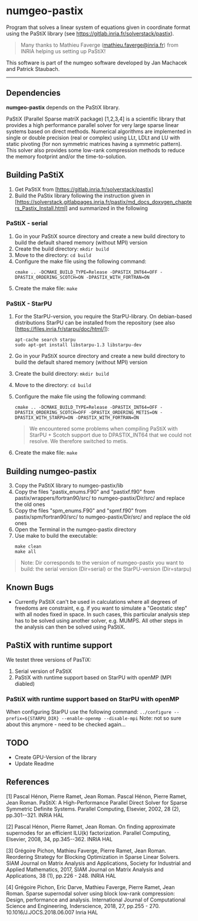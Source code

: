 # numgeo-pastix

Program that solves a linear system of equations given in coordinate format using the PaStiX library (see https://gitlab.inria.fr/solverstack/pastix).

> Many thanks to Mathieu Faverge (mathieu.faverge@inria.fr) from INRIA helping us setting up PaStiX! 

This software is part of the numgeo software developed by Jan Machacek and Patrick Staubach.

---

## Dependencies

**numgeo-pastix** depends on the PaStiX library. 

PaStiX (Parallel Sparse matriX package) [1,2,3,4] is a scientific library that provides a high performance parallel solver for very large sparse linear systems based on direct methods. Numerical algorithms are implemented in single or double precision (real or complex) using LLt, LDLt and LU with static pivoting (for non symmetric matrices having a symmetric pattern). This solver also provides some low-rank compression methods to reduce the memory footprint and/or the time-to-solution.

## Building PaStiX
1. Get PaStiX from [https://gitlab.inria.fr/solverstack/pastix]
2. Build the PaStix library following the instruction given in [https://solverstack.gitlabpages.inria.fr/pastix/md_docs_doxygen_chapters_Pastix_Install.html] and summarized in the following

### PaStiX - serial
1. Go in your PaStiX source directory and create a new build directory to build the default shared memory (without MPI) version
2. Create the build directory: ```mkdir build```
3. Move to the directory: ```cd build```
4. Configure the make file using the following command: 
	``` 
	cmake .. -DCMAKE_BUILD_TYPE=Release -DPASTIX_INT64=OFF -DPASTIX_ORDERING_SCOTCH=ON -DPASTIX_WITH_FORTRAN=ON 
	```
5. Create the make file: ```make```


### PaStiX - StarPU
1. For the StarPU-version, you require the StarPU-library. On debian-based distributions StarPU can be installed from the repository (see also [https://files.inria.fr/starpu/doc/html/]): 
	``` 
	apt-cache search starpu
	sudo apt-get install libstarpu-1.3 libstarpu-dev
	```
2. Go in your PaStiX source directory and create a new build directory to build the default shared memory (without MPI) version
3. Create the build directory: ```mkdir build```
4. Move to the directory: ```cd build```
5. Configure the make file using the following command: 
	``` 
	cmake .. -DCMAKE_BUILD_TYPE=Release -DPASTIX_INT64=OFF -DPASTIX_ORDERING_SCOTCH=OFF -DPASTIX_ORDERING_METIS=ON -DPASTIX_WITH_STARPU=ON -DPASTIX_WITH_FORTRAN=ON
	```

	> We encountered some problems when compiling PaStiX with StarPU + Scotch support due to DPASTIX_INT64 that we could not resolve. We therefore switched to metis.
5. Create the make file: ```make```

## Building numgeo-pastix
3. Copy the PaStiX library to numgeo-pastix/lib
4. Copy the files "pastix_enums.F90" and "pastixf.f90" from pastix/wrappers/fortran90/src/ to numgeo-pastix/Dir/src/ and replace the old ones
5. Copy the files "spm_enums.F90" and "spmf.f90" from pastix/spm/fortran90/src/ to numgeo-pastix/Dir/src/ and replace the old ones
6. Open the Terminal in the numgeo-pastix directory
7. Use make to build the executable:
   ```
   make clean
   make all
   ```

>Note: Dir corresponds to the version of numgeo-pastix you want to build: the serial version (Dir=serial) or the StarPU-version (Dir=starpu)

## Known Bugs

* Currently PaStiX can't be used in calculations where all degrees of freedoms are constraint, e.g. if you want to simulate a "Geostatic step" with all nodes fixed in space. In such cases, this particular analysis step has to be solved using another solver, e.g. MUMPS. All other steps in the analysis can then be solved using PaStiX.


## PaStiX with runtime support

We testet three versions of PasTiX:
1. Serial version of PaStiX
2. PaStiX with runtime support based on StarPU with openMP (MPI diabled)

### PaStiX with runtime support based on StarPU with openMP

When configuring StarPU use the following command: ```../configure --prefix=${STARPU_DIR} --enable-openmp --disable-mpi```
Note: not so sure about this anymore - need to be checked again...


## TODO

* Create GPU-Version of the library
* Update Readme


## References

[1] Pascal Hénon, Pierre Ramet, Jean Roman. Pascal Hénon, Pierre Ramet, Jean Roman. PaStiX: A High-Performance Parallel Direct Solver for Sparse Symmetric Definite Systems. Parallel Computing, Elsevier, 2002, 28 (2), pp.301--321. INRIA HAL

[2] Pascal Hénon, Pierre Ramet, Jean Roman. On finding approximate supernodes for an efficient ILU(k) factorization. Parallel Computing, Elsevier, 2008, 34, pp.345--362. INRIA HAL

[3] Grégoire Pichon, Mathieu Faverge, Pierre Ramet, Jean Roman. Reordering Strategy for Blocking Optimization in Sparse Linear Solvers. SIAM Journal on Matrix Analysis and Applications, Society for Industrial and Applied Mathematics, 2017, SIAM Journal on Matrix Analysis and Applications, 38 (1), pp.226 - 248. INRIA HAL

[4] Grégoire Pichon, Eric Darve, Mathieu Faverge, Pierre Ramet, Jean Roman. Sparse supernodal solver using block low-rank compression: Design, performance and analysis. International Journal of Computational Science and Engineering, Inderscience, 2018, 27, pp.255 - 270. 10.1016/J.JOCS.2018.06.007 Inria HAL

